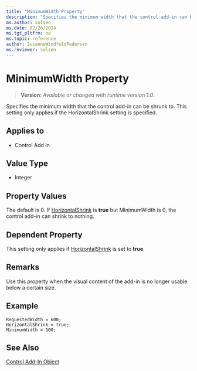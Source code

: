 ```yaml
---
title: "MinimumWidth Property"
description: "Specifies the minimum width that the control add-in can be shrunk to."
ms.author: solsen
ms.date: 02/26/2024
ms.tgt_pltfrm: na
ms.topic: reference
author: SusanneWindfeldPedersen
ms.reviewer: solsen
---
```

[//]: # (START>DO_NOT_EDIT)
[//]: # (IMPORTANT:Do not edit any of the content between here and the END>DO_NOT_EDIT.)
[//]: # (Any modifications should be made in the .xml files in the ModernDev repo.)
# MinimumWidth Property
> **Version**: _Available or changed with runtime version 1.0._

Specifies the minimum width that the control add-in can be shrunk to. This setting only applies if the HorizontalShrink setting is specified.

## Applies to
-   Control Add In

[//]: # (IMPORTANT: END>DO_NOT_EDIT)

## Value Type 
  
- Integer 

## Property Values

The default is 0. If [HorizontalShrink](devenv-horizontalshrink-property.md) is **true** but MinimumWidth is 0, the control add-in can shrink to nothing.

## Dependent Property

This setting only applies if [HorizontalShrink](devenv-horizontalshrink-property.md) is set to **true**.

## Remarks 

Use this property when the visual content of the add-in is no longer usable below a certain size.

## Example 

```AL
RequestedWidth = 600;
HorizontalShrink = true;
MinimumWidth = 100;
```

## See Also

[Control Add-In Object](../devenv-control-addin-object.md)   
